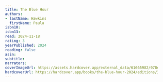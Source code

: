 ```yaml
---
title: The Blue Hour
authors:
- lastName: Hawkins
  firstName: Paula
isbn10:
isbn13:
read: 2024-11-18
rating: 3
yearPublished: 2024
reading: false
asin:
subtitle:
narrators:
coverImageUrl: https://assets.hardcover.app/external_data/61665982/078ed3701e5ccde0b47b66218b8f514dcb5ee5e7.jpeg
hardcoverUrl: https://hardcover.app/books/the-blue-hour-2024/editions/31640585
---
```

